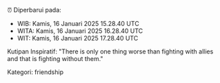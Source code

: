 ⏰ Diperbarui pada:
- WIB: Kamis, 16 Januari 2025 15.28.40 UTC
- WITA: Kamis, 16 Januari 2025 16.28.40 UTC
- WIT: Kamis, 16 Januari 2025 17.28.40 UTC

Kutipan Inspiratif:
"There is only one thing worse than fighting with allies and that is fighting without them."


Kategori: friendship

